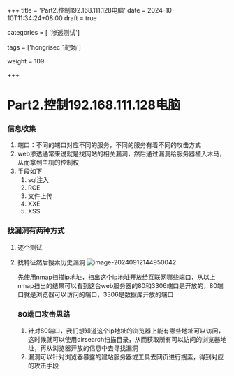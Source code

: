 +++
title = 'Part2.控制192.168.111.128电脑'
date = 2024-10-10T11:34:24+08:00
draft = true

categories = [ '渗透测试']

tags = ['hongrisec_1靶场']

weight = 109

+++

# Part2.控制192.168.111.128电脑

### 信息收集

1. 端口：不同的端口对应不同的服务，不同的服务有着不同的攻击方式
2. web渗透通常来说就是找网站的相关漏洞，然后通过漏洞给服务器植入木马，从而拿到主机的控制权
3. 手段如下
   1. sql注入
   2. RCE
   3. 文件上传
   4. XXE
   5. XSS

### 找漏洞有两种方式

1. 逐个测试
   
2. 找特征然后搜索历史漏洞 ![image-20240912144950042](https://gitee.com/huangzejie/drawing-bed/raw/master/202409140907530.png)
   
    先使用nmap扫描ip地址，扫出这个ip地址开放给互联网哪些端口，从以上nmap扫出的结果可以看到这台web服务器的80和3306端口是开放的，80端口就是浏览器可以访问的端口，3306是数据库开放的端口
    
    ### 80端口攻击思路
    
    1. 针对80端口，我们想知道这个ip地址的浏览器上能有哪些地址可以访问，这时候就可以使用dirsearch扫描目录，从而获取所有可以访问的浏览器地址，再从浏览器开放的信息中去寻找漏洞
    2. 漏洞可以针对浏览器暴露的建站服务器或工具去网页进行搜索，得到对应的攻击手段